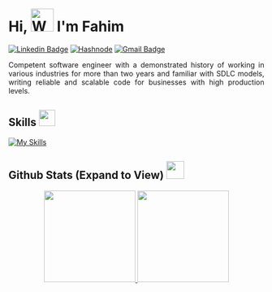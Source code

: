 <h1 align="left"> Hi, <img src="https://raw.githubusercontent.com/nixin72/nixin72/master/wave.gif" 
         alt="Waving hand animated gif"
         height="45"
         width="45" /> I'm Fahim</h1>
         
[![Linkedin Badge](https://img.shields.io/badge/-fahimu10-blue?style=flat-square&logo=Linkedin&logoColor=white&link=https://www.linkedin.com/in/fahimu10/)](https://www.linkedin.com/in/fahimu10/)
<a href="https://www.fahimuddin.dev/" target="_blank"><img src="https://img.shields.io/badge/Fahim Uddin-%232962FF.svg?&style=flat-square&logo=hashnode&logoColor=white" alt="Hashnode"></a>
[![Gmail Badge](https://img.shields.io/badge/-fahimuddin.dev@gmail.com-c14438?style=flat-square&logo=Gmail&logoColor=white&link=mailto:fahimuddin.dev@gmail.com)](mailto:fahimuddin.dev@gmail.com)
<!--- [![Medium Badge](https://img.shields.io/badge/-@Fahimu10-03a57a?style=flat-square&labelColor=000000&logo=Medium&link=https://medium.com/@fahimu10/)](https://medium.com/@fahimu10/)-->
<!--- [![Twitter Badge](https://img.shields.io/badge/-@fahimu10-1ca0f1?style=flat-square&labelColor=1ca0f1&logo=twitter&logoColor=white&link=https://twitter.com/fahimu10)](https://twitter.com/fahimu10)-->
<!---[![Dev.to Badge](https://img.shields.io/badge/-@fahimu10-000000?style=flat&labelColor=000000&logo=Dev.to&link=https://dev.to/fahimu10)](https://dev.to/fahimu10)--->

<p style="text-align:justify;"> 
Competent software engineer with a demonstrated history of working in various industries for more than two years and familiar with SDLC models, writing reliable and scalable code for businesses with high production levels.
</p>

<h2> Skills <img src = "https://media2.giphy.com/media/QssGEmpkyEOhBCb7e1/giphy.gif?cid=ecf05e47a0n3gi1bfqntqmob8g9aid1oyj2wr3ds3mg700bl&rid=giphy.gif" width = 32px> </h2>

[![My Skills](https://skillicons.dev/icons?i=react,nodejs,express,mongodb,nextjs,aws)](https://skillicons.dev)

<h2> Github Stats (Expand to View) <img src = "https://i.pinimg.com/originals/65/c4/f4/65c4f452571be1261e9c623f7da488ac.gif" width = 35px> </h2>

<p align="center">
<a href="https://github.com/fahimu10">
  <img height="180em" src="https://github-readme-stats-eight-theta.vercel.app/api?username=fahimu10&show_icons=true&theme=algolia&include_all_commits=true&count_private=true"/>
  <img height="180em" src="https://github-readme-stats-eight-theta.vercel.app/api/top-langs/?username=fahimu10&layout=compact&langs_count=8&theme=algolia"/>
</a>
</p>

